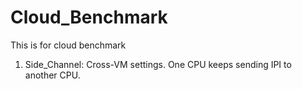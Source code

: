 Cloud_Benchmark
===============

This is for cloud benchmark

1. Side_Channel: Cross-VM settings. One CPU keeps sending IPI to another CPU.
